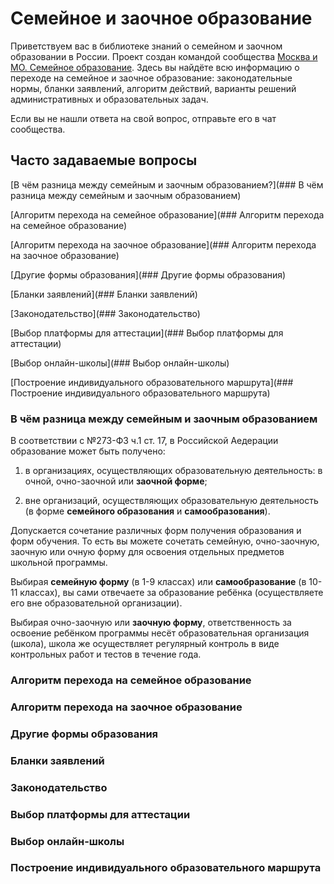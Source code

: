 # Семейное и заочное образование

Приветствуем вас в библиотеке знаний о семейном и заочном образовании в России. Проект создан командой сообщества [Москва и МО. Семейное образование](https://t.me/joinchat/ZKhLFj0mLqI1NzMy). Здесь вы найдёте всю информацию о переходе на семейное и заочное образование: законодательные нормы, бланки заявлений, алгоритм действий, варианты решений административных и образовательных задач.

Если вы не нашли ответа на свой вопрос, отправьте его в чат сообщества.

## Часто задаваемые вопросы

[В чём разница между семейным и заочным образованием?](### В чём разница между семейным и заочным образованием)
 
[Алгоритм перехода на семейное образование](### Алгоритм перехода на семейное образование)

[Алгоритм перехода на заочное образование](### Алгоритм перехода на заочное образование)

[Другие формы образования](### Другие формы образования)

[Бланки заявлений](### Бланки заявлений)

[Законодательство](### Законодательство)

[Выбор платформы для аттестации](### Выбор платформы для аттестации)

[Выбор онлайн-школы](### Выбор онлайн-школы)

[Построение индивидуального образовательного маршрута](### Построение индивидуального образовательного маршрута)



### В чём разница между семейным и заочным образованием

В соответствии с №273-ФЗ ч.1 ст. 17, в Российской Aедерации образование может быть получено:

1) в организациях, осуществляющих образовательную деятельность: в очной, очно-заочной или  **заочной форме**;

2) вне организаций, осуществляющих образовательную деятельность (в форме **семейного образования** и **самообразования**).

Допускается сочетание различных форм получения образования и форм обучения. То есть вы можете сочетать семейную, очно-заочную, заочную или очную форму для освоения отдельных предметов школьной программы.

Выбирая **семейную форму** (в 1-9 классах) или **самообразование** (в 10-11 классах), вы сами отвечаете за образование ребёнка (осуществляете его вне образовательной организации).

Выбирая очно-заочную или **заочную форму**, ответственность за освоение ребёнком программы несёт образовательная организация (школа), школа же осуществляет регулярный контроль в виде контрольных работ и тестов в течение года.

### Алгоритм перехода на семейное образование

### Алгоритм перехода на заочное образование

### Другие формы образования

### Бланки заявлений

### Законодательство

### Выбор платформы для аттестации

### Выбор онлайн-школы

### Построение индивидуального образовательного маршрута




